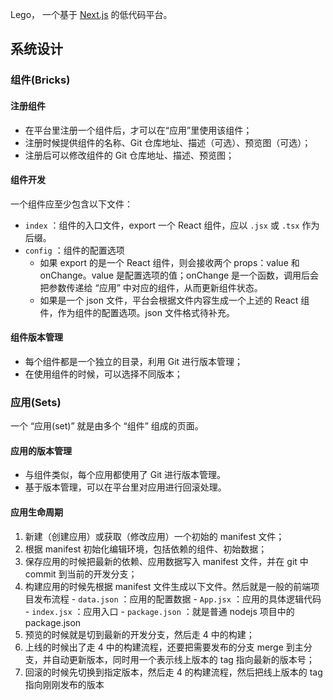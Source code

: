 Lego， 一个基于 [Next.js](https://nextjs.org/) 的低代码平台。

## 系统设计

### 组件(Bricks)

#### 注册组件
  - 在平台里注册一个组件后，才可以在“应用”里使用该组件；
  - 注册时候提供组件的名称、Git 仓库地址、描述（可选）、预览图（可选）；
  - 注册后可以修改组件的 Git 仓库地址、描述、预览图；

#### 组件开发
  一个组件应至少包含以下文件：
  - `index` ：组件的入口文件，export 一个 React 组件，应以 `.jsx` 或 `.tsx` 作为后缀。
  - `config` ：组件的配置选项
    - 如果 export 的是一个 React 组件，则会接收两个 props：value 和 onChange。value 是配置选项的值；onChange 是一个函数，调用后会把参数传递给 “应用” 中对应的组件，从而更新组件状态。
    - 如果是一个 json 文件，平台会根据文件内容生成一个上述的 React 组件，作为组件的配置选项。json 文件格式待补充。

#### 组件版本管理
  - 每个组件都是一个独立的目录，利用 Git 进行版本管理；
  - 在使用组件的时候，可以选择不同版本；

### 应用(Sets)

一个 “应用(set)” 就是由多个 “组件” 组成的页面。

#### 应用的版本管理
  - 与组件类似，每个应用都使用了 Git 进行版本管理。
  - 基于版本管理，可以在平台里对应用进行回滚处理。

#### 应用生命周期
  1. 新建（创建应用）或获取（修改应用）一个初始的 manifest 文件；
  2. 根据 manifest 初始化编辑环境，包括依赖的组件、初始数据；
  3. 保存应用的时候把最新的依赖、应用数据写入 manifest 文件，并在 git 中 commit 到当前的开发分支；
  4. 构建应用的时候先根据 manifest 文件生成以下文件。然后就是一般的前端项目发布流程
    - `data.json` ：应用的配置数据
    - `App.jsx` ：应用的具体逻辑代码
    - `index.jsx` ：应用入口
    - `package.json` ：就是普通 nodejs 项目中的 package.json
  5. 预览的时候就是切到最新的开发分支，然后走 4 中的构建；
  6. 上线的时候出了走 4 中的构建流程，还要把需要发布的分支 merge 到主分支，并自动更新版本，同时用一个表示线上版本的 tag 指向最新的版本号；
  7. 回滚的时候先切换到指定版本，然后走 4 的构建流程，然后把线上版本的 tag 指向刚刚发布的版本
